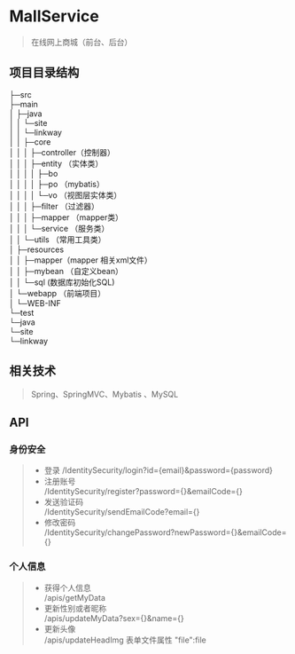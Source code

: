# MallService
> 在线网上商城（前台、后台） 

## 项目目录结构  
├─src  
  ├─main  
  │  ├─java  
  │  │  └─site  
  │  │      └─linkway  
  │  │          ├─core  
  │  │          │  ├─controller（控制器）  
  │  │          │  ├─entity  （实体类）  
  │  │          │  │  ├─bo    
  │  │          │  │  ├─po  （mybatis）    
  │  │          │  │  └─vo  （视图层实体类）  
  │  │          │  ├─filter  （过滤器）  
  │  │          │  ├─mapper  （mapper类）  
  │  │          │  └─service （服务类）  
  │  │          └─utils  （常用工具类）  
  │  ├─resources  
  │  │  ├─mapper（mapper 相关xml文件）  
  │  │  ├─mybean  （自定义bean）    
  │  │  └─sql   (数据库初始化SQL)   
  │  └─webapp  （前端项目）  
  │      └─WEB-INF  
  └─test  
      └─java  
          └─site  
              └─linkway  

## 相关技术  
> Spring、SpringMVC、Mybatis 、MySQL  
## API  
### 身份安全
> * 登录
> /IdentitySecurity/login?id={email}&password={password}  
> * 注册账号  
> /IdentitySecurity/register?password={}&emailCode={}  
> * 发送验证码  
> /IdentitySecurity/sendEmailCode?email={}  
> * 修改密码  
> /IdentitySecurity/changePassword?newPassword={}&emailCode={}  

### 个人信息  
> * 获得个人信息  
> /apis/getMyData  
> * 更新性别或者昵称  
> /apis/updateMyData?sex={}&name={}  
> * 更新头像  
> /apis/updateHeadImg    表单文件属性 "file":file  
 

